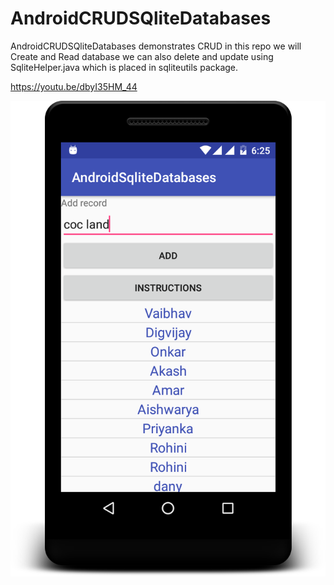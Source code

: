 # AndroidCRUDSQliteDatabases
AndroidCRUDSQliteDatabases demonstrates CRUD in this repo we will Create and Read database we can also delete and update using SqliteHelper.java which is placed in sqliteutils package.


https://youtu.be/dbyI35HM_44

![Alt text](https://raw.githubusercontent.com/coderminion/AndroidCRUDSQliteDatabases/master/device-2017-08-06-182543.png "Screenshot")
